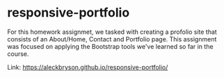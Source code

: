 # responsive-portfolio
For this homework assignmet, we tasked with creating a profolio site that consists of an About/Home, Contact and Portfolio page. This assignment was focused on applying the Bootstrap tools we've learned so far in the course.  

Link: https://aleckbryson.github.io/responsive-portfolio/